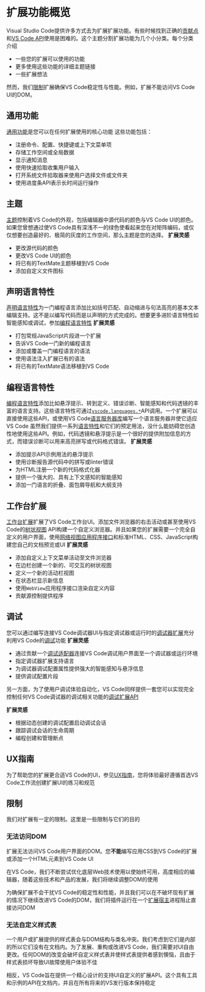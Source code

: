 # 扩展功能概览
Visual Studio Code提供许多方式去为扩展扩展功能。有些时候找到正确的[贡献点](/9.%20%E6%9F%A5%E9%98%85/2.%20%E8%B4%A1%E7%8C%AE%E7%82%B9.md)和[VS Code API](/9.%20%E6%9F%A5%E9%98%85/1.%20VS%20Code%20API.md)使用是困难的。这个主题分割扩展功能为几个小分类。每个分类介绍
- 一些您的扩展可以使用的功能
- 更多使用这些功能的详细主题链接
- 一些扩展想法

然而，我们[限制](##限制)扩展确保VS Code稳定性与性能。例如，扩展不能访问VS Code UI的DOM。
## 通用功能
[通用功能](2.%20%E9%80%9A%E7%94%A8%E5%8A%9F%E8%83%BD.md)是您可以在任何扩展使用的核心功能
这些功能包括：
- 注册命令、配置、快捷键或上下文菜单项
- 存储工作空间或全局数据
- 显示通知消息
- 使用快速拾取收集用户输入
- 打开系统文件拾取器来使用户选择文件或文件夹
- 使用进度条API表示长时间运行操作
## 主题
[主题](3.%20%E4%B8%BB%E9%A2%98.md)控制着VS Code的外观，包括编辑器中源代码的颜色与VS Code UI的颜色。如果您曾想通过使VS Code具有深浅不一的绿色使看起来您在对矩阵编码，或仅仅想要创造最好的、极简的灰度的工作空间，那么主题是您的选择。
__扩展灵感__
- 更改源代码的颜色
- 更改VS Code UI的颜色
- 将已有的TextMate主题移植到VS Code
- 添加自定义文件图标
## 声明语言特性
[声明语言特性](../6.%20%E8%AF%AD%E8%A8%80%E6%89%A9%E5%B1%95/1.%20%E6%A6%82%E8%A7%88.md#声明语言特性)为一门编程语言添加比如括号匹配、自动缩进与句法高亮的基本文本编辑支持。这不是以编写代码而是以声明的方式完成的。想要更多进阶语言特性如智能感知或调试，参加[编程语言特性](../6.%20%E8%AF%AD%E8%A8%80%E6%89%A9%E5%B1%95/1.%20%E6%A6%82%E8%A7%88.md#编程语言特性)
__扩展灵感__
- 打包常规JavaScript片段进一个扩展
- 告诉VS Code一门新的编程语言
- 添加或覆盖一门编程语言的语法
- 使用语法注入扩展已有的语法
- 将已有的TextMate语法移植到VS Code
## 编程语言特性
[编程语言特性](../6.%20%E8%AF%AD%E8%A8%80%E6%89%A9%E5%B1%95/1.%20%E6%A6%82%E8%A7%88.md#编程语言特性)添加比如悬浮提示、转到定义、错误诊断、智能感知和代码透镜的丰富的语言支持。这些语言特性可通过[`vscode.languages.*`](/9.%20%E6%9F%A5%E9%98%85/1.%20VS%20Code%20API.md##languages)API调用。一个扩展可以直接使用这些API，或使用VS Code[语言服务器库](https://github.com/microsoft/vscode-languageserver-node)编写一个语言服务器并使它适应VS Code
虽然我们提供一系列[语言特性](../6.%20%E8%AF%AD%E8%A8%80%E6%89%A9%E5%B1%95/6.%20%E7%BC%96%E7%A8%8B%E8%AF%AD%E8%A8%80%E7%89%B9%E6%80%A7.md)和它们的预定用法，没什么能妨碍您创造性地使用这些API。例如，代码透镜和悬浮提示是一个很好的提供附加信息的方式，而错误诊断可以用来高亮拼写或代码格式错误。
__扩展灵感__
- 添加提示API示例用法的悬浮提示
- 使用诊断报告源代码中的拼写或linter错误
- 为HTML注册一个新的代码格式化器
- 提供一个强大的、具有上下文感知的智能感知
- 添加一门语言的折叠、面包屑导航和大纲支持
## 工作台扩展
[工作台扩展](4.%20%E6%89%A9%E5%B1%95%E5%B7%A5%E4%BD%9C%E5%8F%B0.md)扩展了VS Code工作台UI。添加文件浏览器的右击活动或甚至使用VS Code的[树状视图](../4.%20%E6%89%A9%E5%B1%95%E6%8C%87%E5%8D%97/6.%20%E6%A0%91%E7%8A%B6%E8%A7%86%E5%9B%BE.md) API构建一个自定义浏览器。并且如果您的扩展需要一个完全自定义的用户界面，使用[网络视图应用程序接口](../4.%20%E6%89%A9%E5%B1%95%E6%8C%87%E5%8D%97/7.%20%E7%BD%91%E7%BB%9C%E8%A7%86%E5%9B%BE.md)和标准HTML、CSS、JavaScript构建您自己的文档预览或UI
__扩展灵感__
- 添加自定义上下文菜单活动至文件浏览器
- 在边栏创建一个新的、可交互的树状视图
- 定义一个新的活动栏视图
- 在状态栏显示新信息
- 使用`WebView`应用程序接口渲染自定义内容
- 贡献源控制提供程序
## 调试
您可以通过编写连接VS Code调试器UI与指定调试器或运行时的[调试器扩展](../4.%20%E6%89%A9%E5%B1%95%E6%8C%87%E5%8D%97/16.%20%E8%B0%83%E8%AF%95%E5%99%A8%E6%89%A9%E5%B1%95.md)充分利用VS Code的[调试](https://code.visualstudio.com/docs/editor/debugging)功能
__扩展灵感__
- 通过贡献一个[调试适配器](https://microsoft.github.io/debug-adapter-protocol/implementors/adapters/)连接VS Code调试用户界面至一个调试器或运行环境
- 指定调试器扩展支持语言
- 为调试器调试配置属性提供强大的智能感知与悬浮信息
- 提供调试配置片段

另一方面，为了使用户调试体验自动化，VS Code同样提供一套您可以实现完全控制任何VS Code调试器的调试相关功能的[调试扩展API](/9.%20%E6%9F%A5%E9%98%85/1.%20VS%20Code%20API.md##debug)

__扩展灵感__
- 根据动态创建的调试配置启动调试会话
- 跟踪调试会话的生命周期
- 编程创建和管理断点
## UX指南
为了帮助您的扩展更合适VS Code的UI，参见[UX指南](/5.%20UX%20%E6%8C%87%E5%8D%97/1.%20%E6%A6%82%E8%A7%88.md)，您将体验最好遵循首选VS Code工作流创建扩展UI的练习和规范
## 限制
我们对扩展有一定的限制。这里是一些限制与它们的目的
### 无法访问DOM
扩展无法访问VS Code用户界面的DOM。您**不能**编写应用CSS到VS Code的扩展或添加一个HTML元素到VS Code UI

在VS Code，我们不断尝试优化底层Web技术使用以使始终可用，高度相应的编辑器，随着这些技术和产品的发展，我们将继续调整DOM的使用

为确保扩展不会干扰VS Code的稳定性和性能，并且我们可以在不破坏现有扩展的情况下继续改进VS Code的DOM，我们将插件运行在一个[扩展宿主](/8.%20%E8%BF%9B%E9%98%B6%E4%B8%BB%E9%A2%98/1.%20%E6%89%A9%E5%B1%95%E5%AE%BF%E4%B8%BB.md)进程阻止直接访问DOM
### 无法自定义样式表
一个用户或扩展提供的样式表会与DOM结构与类名冲突。我们考虑到它们是内部的所以它们没有在文档内。为了发展、重构或改进VS Code，我们需要对UI自由更改。任何DOM的改变会破坏自定义样式表并使样式表提供者感到懊恼，且由于样式表损坏导致UI故障使用户体验不佳

相反，VS Code旨在提供一个精心设计的支持UI自定义的扩展API。这个具有工具和示例的API在文档内，并且在所有将来的VS发行版本保持稳定

